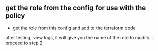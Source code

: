 ## get the role from the config for use with the policy
- get the role from this config and add to the terraform code

after testing, view logs, it will give you the name of the role to modify... proceed to step 2


